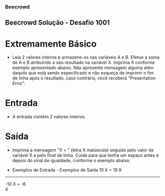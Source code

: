 ### Beecrowd

## Beecrowd Solução - Desafio 1001

# Extremamente Básico

- Leia 2 valores inteiros e armazene-os nas variáveis A e B. Efetue a soma de A e B atribuindo o seu resultado na variável X. Imprima X conforme exemplo apresentado abaixo. Não apresente mensagem alguma além daquilo que está sendo especificado e não esqueça de imprimir o fim de linha após o resultado, caso contrário, você receberá "Presentation Error".

# Entrada
- A entrada contém 2 valores inteiros.

# Saída
- Imprima a mensagem "X = " (letra X maiúscula) seguido pelo valor da variável X e pelo final de linha. Cuide para que tenha um espaço antes e depois do sinal de igualdade, conforme o exemplo abaixo.

- Exemplos de Entrada	- Exemplos de Saída
10                        X = 19
9
-------------------------------------------
-10                       X = -6                           
4